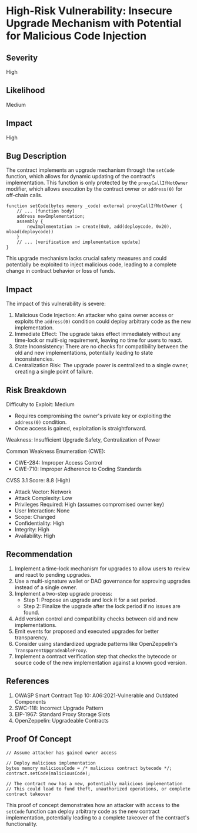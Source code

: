 # High-Risk Vulnerability: Insecure Upgrade Mechanism with Potential for Malicious Code Injection

## Severity
High

## Likelihood
Medium

## Impact
High

## Bug Description
The contract implements an upgrade mechanism through the `setCode` function, which allows for dynamic updating of the contract's implementation. This function is only protected by the `proxyCallIfNotOwner` modifier, which allows execution by the contract owner or `address(0)` for off-chain calls.

```solidity
function setCode(bytes memory _code) external proxyCallIfNotOwner {
    // ... [function body]
    address newImplementation;
    assembly {
        newImplementation := create(0x0, add(deploycode, 0x20), mload(deploycode))
    }
    // ... [verification and implementation update]
}
```

This upgrade mechanism lacks crucial safety measures and could potentially be exploited to inject malicious code, leading to a complete change in contract behavior or loss of funds.

## Impact
The impact of this vulnerability is severe:
1. Malicious Code Injection: An attacker who gains owner access or exploits the `address(0)` condition could deploy arbitrary code as the new implementation.
2. Immediate Effect: The upgrade takes effect immediately without any time-lock or multi-sig requirement, leaving no time for users to react.
3. State Inconsistency: There are no checks for compatibility between the old and new implementations, potentially leading to state inconsistencies.
4. Centralization Risk: The upgrade power is centralized to a single owner, creating a single point of failure.

## Risk Breakdown
Difficulty to Exploit: Medium
- Requires compromising the owner's private key or exploiting the `address(0)` condition.
- Once access is gained, exploitation is straightforward.

Weakness: Insufficient Upgrade Safety, Centralization of Power

Common Weakness Enumeration (CWE):
- CWE-284: Improper Access Control
- CWE-710: Improper Adherence to Coding Standards

CVSS 3.1 Score: 8.8 (High)
- Attack Vector: Network
- Attack Complexity: Low
- Privileges Required: High (assumes compromised owner key)
- User Interaction: None
- Scope: Changed
- Confidentiality: High
- Integrity: High
- Availability: High

## Recommendation
1. Implement a time-lock mechanism for upgrades to allow users to review and react to pending upgrades.
2. Use a multi-signature wallet or DAO governance for approving upgrades instead of a single owner.
3. Implement a two-step upgrade process:
   - Step 1: Propose an upgrade and lock it for a set period.
   - Step 2: Finalize the upgrade after the lock period if no issues are found.
4. Add version control and compatibility checks between old and new implementations.
5. Emit events for proposed and executed upgrades for better transparency.
6. Consider using standardized upgrade patterns like OpenZeppelin's `TransparentUpgradeableProxy`.
7. Implement a contract verification step that checks the bytecode or source code of the new implementation against a known good version.

## References
1. OWASP Smart Contract Top 10: A06:2021-Vulnerable and Outdated Components
2. SWC-118: Incorrect Upgrade Pattern
3. EIP-1967: Standard Proxy Storage Slots
4. OpenZeppelin: Upgradeable Contracts

## Proof Of Concept
```solidity
// Assume attacker has gained owner access

// Deploy malicious implementation
bytes memory maliciousCode = /* malicious contract bytecode */;
contract.setCode(maliciousCode);

// The contract now has a new, potentially malicious implementation
// This could lead to fund theft, unauthorized operations, or complete contract takeover
```

This proof of concept demonstrates how an attacker with access to the `setCode` function can deploy arbitrary code as the new contract implementation, potentially leading to a complete takeover of the contract's functionality.

